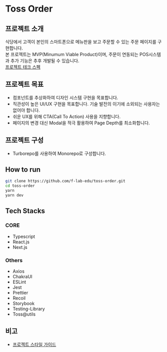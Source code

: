 # Toss Order

## 프로젝트 소개

식당에서 고객이 본인의 스마트폰으로 메뉴판을 보고 주문할 수 있는 주문 페이지를 구현합니다.  
본 프로젝트는 MVP(Minumum Viable Product)이며, 주문이 연동되는 POS시스템과 추가 기능은 추후 개발될 수 있습니다.  
[프로젝트 테크 스펙](https://docs.google.com/document/d/17j5eM6neuemTif_bNb0imiR7hz_JaoG51M0V-i4v-qg/edit?usp=sharing)

## 프로젝트 목표

- 컴포넌트를 추상화하여 디자인 시스템 구현을 목표합니다.
- 직관성이 높은 UI/UX 구현을 목표합니다. 기술 발전의 이기에 소외되는 사용자는 없어야 합니다.
- 쉬운 UX를 위해 CTA(Call To Action) 사용을 지향합니다.
- 페이지의 변경 대신 Modal을 적극 활용하여 Page Depth를 최소화합니다.

## 프로젝트 구성

- Turborepo를 사용하여 Monorepo로 구성합니다.

## How to run

```bash
git clone https://github.com/f-lab-edu/toss-order.git
cd toss-order
yarn
yarn dev
```

## Tech Stacks

### CORE

- Typescript
- React.js
- Next.js

### Others

- Axios
- ChakraUI
- ESLint
- Jest
- Prettier
- Recoil
- Storybook
- Testing-Library
- Toss@utils

## 비고

- [프로젝트 스타일 가이드](https://github.com/f-lab-edu/toss-order/wiki/Style-Guide)
